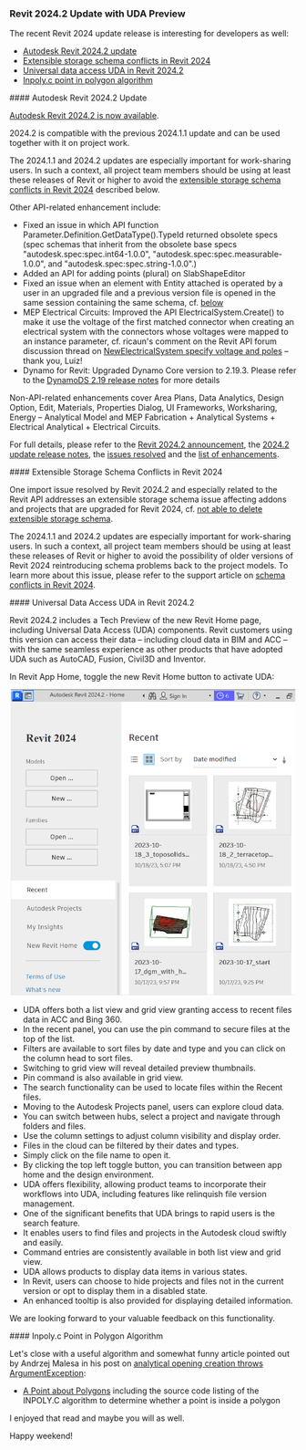 <head>
<meta http-equiv="Content-Type" content="text/html; charset=utf-8">
<link rel="stylesheet" type="text/css" href="bc.css">
<script src="https://cdn.rawgit.com/google/code-prettify/master/loader/run_prettify.js" type="text/javascript"></script>
</head>

<!---


twitter:

 with the @AutodeskAPS @AutodeskRevit #RevitAPI #BIM @DynamoBIM @AutodeskAPS

The recent Revit 2024 update release is interesting for developers as well
&ndash; Autodesk Revit 2024.2 update
&ndash; Extensible storage schema conflicts in Revit 2024
&ndash; Universal data access UDA in Revit 2024.2
&ndash; Inpoly.c point in polygon algorithm...

linkedin:

#BIM #DynamoBIM #AutodeskAPS #Revit #API #IFC #SDK #Autodesk #AEC #adsk

the [Revit API discussion forum](http://forums.autodesk.com/t5/revit-api-forum/bd-p/160) thread

<center>
<img src="img/" alt="" title="" width="600"/>
<p style="font-size: 80%; font-style:italic"></p>
</center>

-->

### Revit 2024.2 Update with UDA Preview

The recent Revit 2024 update release is interesting for developers as well:

- [Autodesk Revit 2024.2 update](#2)
- [Extensible storage schema conflicts in Revit 2024](#3)
- [Universal data access UDA in Revit 2024.2](#4)
- [Inpoly.c point in polygon algorithm](#5)

####<a name="2"></a> Autodesk Revit 2024.2 Update

[Autodesk Revit 2024.2 is now available](https://blogs.autodesk.com/aec/2023/11/08/revit-2024-2-is-now-available/).

2024.2 is compatible with the previous 2024.1.1 update and can be used together with it on project work.

The 2024.1.1 and 2024.2 updates are especially important for work-sharing users.
In such a context, all project team members should be using at least these releases of Revit or higher to avoid
the [extensible storage schema conflicts in Revit 2024](#3)
described below.

Other API-related enhancement include:

- Fixed an issue in which API function Parameter.Definition.GetDataType().TypeId returned obsolete specs (spec schemas that inherit from the obsolete base specs "autodesk.spec:spec.int64-1.0.0", "autodesk.spec:spec.measurable-1.0.0", and "autodesk.spec:spec.string-1.0.0".)
- Added an API for adding points (plural) on SlabShapeEditor
- Fixed an issue when an element with Entity attached is operated by a user in an upgraded file and a previous version file is opened in the same session containing the same schema, cf. [below](#3)
- MEP Electrical Circuits: Improved the API ElectricalSystem.Create() to make it use the voltage of the first matched connector when creating an electrical system with the connectors whose voltages were mapped to an instance parameter, cf. ricaun's comment on the Revit API forum discussion thread
on [NewElectricalSystem specify voltage and poles](https://forums.autodesk.com/t5/revit-api-forum/newelectricalsystem-specify-voltage-amp-poles/m-p/12366308#M75140) &ndash; thank you, Luiz!
- Dynamo for Revit: Upgraded Dynamo Core version to 2.19.3. Please refer to
the [DynamoDS 2.19 release notes](https://github.com/DynamoDS/Dynamo/wiki/Release-Notes#219) for more details

Non-API-related enhancements cover Area Plans, Data Analytics, Design Option, Edit, Materials, Properties Dialog, UI Frameworks, Worksharing, Energy &ndash; Analytical Model and MEP Fabrication + Analytical Systems + Electrical Analytical + Electrical Circuits.

For full details, please refer to
the [Revit 2024.2 announcement](https://blogs.autodesk.com/aec/2023/11/08/revit-2024-2-is-now-available/),
the [2024.2 update release notes](https://help.autodesk.com/view/RVT/2024/ENU/?guid=RevitReleaseNotes_2024updates_2024_2_html),
the [issues resolved](https://help.autodesk.com/view/RVT/2024/ENU/?guid=RevitReleaseNotes_2024updates_2024_2_Resolved_Issues_2024_2_html) and
the [list of enhancements](https://help.autodesk.com/view/RVT/2024/ENU/?guid=RevitReleaseNotes_2024updates_2024_2_Enhancements_2024_2_html).

####<a name="3"></a> Extensible Storage Schema Conflicts in Revit 2024

One import issue resolved by Revit 2024.2 and especially related to the Revit API addresses an extensible storage schema issue affecting addons and projects that are upgraded for Revit 2024,
cf. [not able to delete extensible storage schema](https://forums.autodesk.com/t5/revit-api-forum/not-able-to-delete-extensible-storage-schema/m-p/10729533).

The 2024.1.1 and 2024.2 updates are especially important for work-sharing users.
In such a context, all project team members should be using at least these releases of Revit or higher to avoid the possibility of older versions of Revit 2024 reintroducing schema problems back to the project models.
To learn more about this issue, please refer to the support article
on [schema conflicts in Revit 2024](https://www.autodesk.com/support/technical/article/caas/sfdcarticles/sfdcarticles/Schema-Conflicts-with-DatasmithRevitExportSettings-and-DataStorageUniqueId-in-Revit-2024-1.html).

####<a name="4"></a> Universal Data Access UDA in Revit 2024.2

Revit 2024.2 includes a Tech Preview of the new Revit Home page, including Universal Data Access (UDA) components.
Revit customers using this version can access their data &ndash; including cloud data in BIM and ACC &ndash; with the same seamless experience as other products that have adopted UDA such as AutoCAD, Fusion, Civil3D and Inventor.

<!--

For a quick first impression, watch the three-minute [UDA in Revit 2024.2 demo](https://share.autodesk.com/sites/DesignAndMakeData/_layouts/15/stream.aspx?id=%2Fsites%2FDesignAndMakeData%2FShared%20Documents%2FDemos%2FUDA%20in%20Revit%202024%2E2%20Demo%2Emp4&ga=1&referrer=StreamWebApp%2EWeb&referrerScenario=AddressBarCopied%2Eview) video:

<center>
<iframe src="https://share.autodesk.com/sites/DesignAndMakeData/_layouts/15/embed.aspx?UniqueId=a9b59d52-54e1-40f2-8d79-3e485348f556&embed=%7B%22ust%22%3Atrue%2C%22hv%22%3A%22CopyEmbedCode%22%7D&referrer=StreamWebApp&referrerScenario=EmbedDialog.Create" width="640" height="360" frameborder="0" scrolling="no" allowfullscreen title="UDA in Revit 2024.2 Demo.mp4"></iframe>
</center>

-->

In Revit App Home, toggle the new Revit Home button to activate UDA:

<center>
<img src="img/rvt_2024_2_new_revit_home.png" alt="New Revit Home" title="New Revit Home" width="500"/>
</center>

- UDA offers both a list view and grid view granting access to recent files data in ACC and Bing 360.
- In the recent panel, you can use the pin command to secure files at the top of the list.
- Filters are available to sort files by date and type and you can click on the column head to sort files.
- Switching to grid view will reveal detailed preview thumbnails.
- Pin command is also available in grid view.
- The search functionality can be used to locate files within the Recent files.
- Moving to the Autodesk Projects panel, users can explore cloud data.
- You can switch between hubs, select a project and navigate through folders and files.
- Use the column settings to adjust column visibility and display order.
- Files in the cloud can be filtered by their dates and types.
- Simply click on the file name to open it.
- By clicking the top left toggle button, you can transition between app home and the design environment.
- UDA offers flexibility, allowing product teams to incorporate their workflows into UDA, including features like relinquish file version management.
- One of the significant benefits that UDA brings to rapid users is the search feature.
- It enables users to find files and projects in the Autodesk cloud swiftly and easily.
- Command entries are consistently available in both list view and grid view.
- UDA allows products to display data items in various states.
- In Revit, users can choose to hide projects and files not in the current version or opt to display them in a disabled state.
- An enhanced tooltip is also provided for displaying detailed information.

We are looking forward to your valuable feedback on this functionality.

####<a name="5"></a> Inpoly.c Point in Polygon Algorithm

Let's close with a useful algorithm and somewhat funny article pointed out by Andrzej Malesa in his post
on [analytical opening creation throws ArgumentException](https://forums.autodesk.com/t5/revit-api-forum/analytical-opening-creation-throws-argumentexception/m-p/12368576/highlight/false#M75167):

- [A Point about Polygons](https://www.visibone.com/inpoly/) including
the source code listing of the INPOLY.C algorithm to determine whether a point is inside a polygon

I enjoyed that read and maybe you will as well.

Happy weekend!

